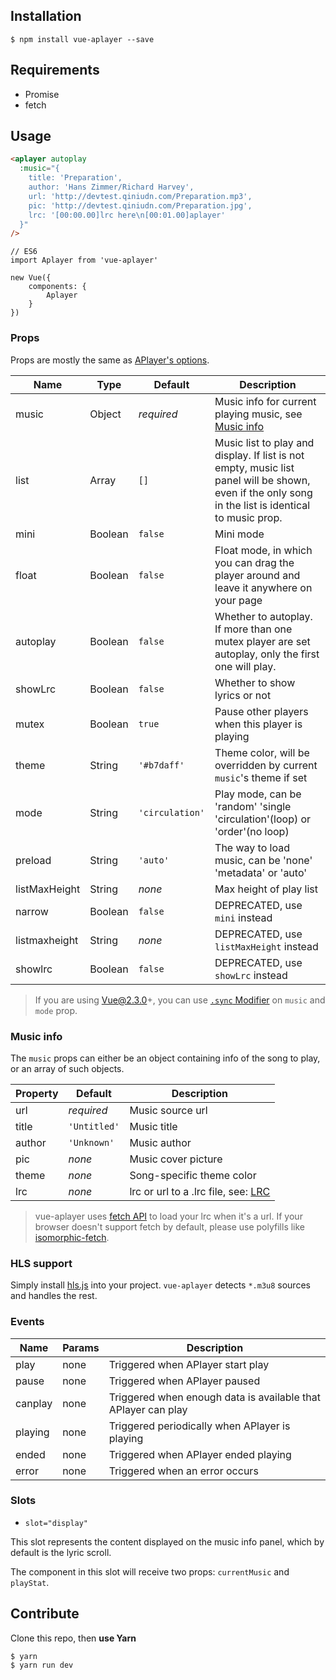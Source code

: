 ## Installation

```
$ npm install vue-aplayer --save
```

## Requirements

- Promise
- fetch

## Usage

```HTML
<aplayer autoplay
  :music="{
    title: 'Preparation',
    author: 'Hans Zimmer/Richard Harvey',
    url: 'http://devtest.qiniudn.com/Preparation.mp3',
    pic: 'http://devtest.qiniudn.com/Preparation.jpg',
    lrc: '[00:00.00]lrc here\n[00:01.00]aplayer'
  }"
/>
```

```JS
// ES6
import Aplayer from 'vue-aplayer'

new Vue({
    components: {
        Aplayer
    }
})
```

### Props

Props are mostly the same as [APlayer's options](https://aplayer.js.org/#/home?id=options).

| Name | Type | Default | Description |
| ---- | ---- | ------- | ----------- |
| music| Object | *required* | Music info for current playing music, see [Music info](https://github.com/SevenOutman/vue-aplayer#music-info) |
| list | Array | `[]` | Music list to play and display. If list is not empty, music list panel will be shown, even if the only song in the list is identical to music prop. |
| mini | Boolean | `false` | Mini mode |
| float | Boolean | `false` | Float mode, in which you can drag the player around and leave it anywhere on your page |
| autoplay | Boolean | `false` | Whether to autoplay. If more than one mutex player are set autoplay, only the first one will play. |
| showLrc | Boolean | `false` | Whether to show lyrics or not |
| mutex | Boolean | `true` | Pause other players when this player is playing |
| theme | String | `'#b7daff'` | Theme color, will be overridden by current `music`'s theme if set |
| mode | String | `'circulation'` | Play mode, can be 'random' 'single 'circulation'(loop) or 'order'(no loop) |
| preload | String | `'auto'` | The way to load music, can be 'none' 'metadata' or 'auto' |
| listMaxHeight | String | *none* | Max height of play list |
| narrow | Boolean | `false` | DEPRECATED, use `mini` instead |
| listmaxheight | String | *none* | DEPRECATED, use `listMaxHeight` instead |
| showlrc | Boolean | `false` | DEPRECATED, use `showLrc` instead |

> If you are using Vue@2.3.0+, you can use [`.sync` Modifier](https://vuejs.org/v2/guide/components.html#sync-Modifier) on `music` and `mode` prop.

### Music info

The `music` props can either be an object containing info of the song to play, or an array of such objects.

| Property | Default | Description |
| -------- | ------- | ----------- |
| url | *required* | Music source url |
| title | `'Untitled'` | Music title |
| author | `'Unknown'` | Music author |
| pic | *none* | Music cover picture |
| theme | *none* | Song-specific theme color |
| lrc | *none* | lrc or url to a .lrc file, see: [LRC](https://aplayer.js.org/#/home?id=lrc) |

> vue-aplayer uses [fetch API](https://developer.mozilla.org/en-US/docs/Web/API/Fetch_API) to load your lrc when it's a url.
> If your browser doesn't support fetch by default, please use polyfills like [isomorphic-fetch](https://github.com/matthew-andrews/isomorphic-fetch).

### HLS support
Simply install [hls.js](https://github.com/video-dev/hls.js) into your project. `vue-aplayer` detects `*.m3u8` sources and handles the rest.

### Events

| Name | Params | Description |
| ---- | ------ | ----------- |
| play | none | Triggered when APlayer start play |
| pause | none | Triggered when APlayer paused |
| canplay | none | Triggered when enough data is available that APlayer can play |
| playing | none | Triggered periodically when APlayer is playing |
| ended | none | Triggered when APlayer ended playing |
| error | none | Triggered when an error occurs |

### Slots

- `slot="display"`

This slot represents the content displayed on the music info panel, which by default is the lyric scroll.

The component in this slot will receive two props: `currentMusic` and `playStat`.

## Contribute

Clone this repo, then **use Yarn**

```
$ yarn
$ yarn run dev
```
